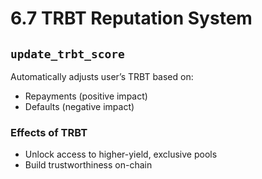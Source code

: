 # 6.7 TRBT Reputation System

## `update_trbt_score`
Automatically adjusts user’s TRBT based on:
- Repayments (positive impact)
- Defaults (negative impact)

### Effects of TRBT
- Unlock access to higher-yield, exclusive pools
- Build trustworthiness on-chain